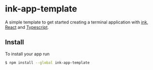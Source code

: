 # ink-app-template

A simple template to get started creating a terminal application with [ink](https://github.com/vadimdemedes/ink), [React](https://react.dev/) and [Typescript](https://www.typescriptlang.org/).

## Install

To install your app run

```bash
$ npm install --global ink-app-template
```
